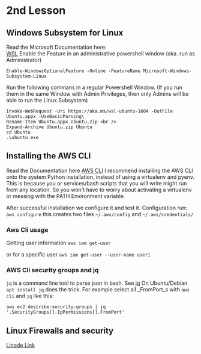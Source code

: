 # 2nd Lesson
## Windows Subsystem for Linux 
Read the Microsoft Documentation here:  
[WSL](https://docs.microsoft.com/en-us/windows/wsl/install-win10)
Enable the Feature in an administrative powershell window (aka. run as Administrator)
```
Enable-WindowsOptionalFeature -Online -FeatureName Microsoft-Windows-Subsystem-Linux  
```
Run the following commans in a regular Powershell Window. (If you run them in the same Window
with Admin Privileges, then only Admins will be able to run the Linux Subsystem)

```
Invoke-WebRequest -Uri https://aka.ms/wsl-ubuntu-1604 -OutFile Ubuntu.appx -UseBasicParsing\
Rename-Item Ubuntu.appx Ubuntu.zip <br />
Expand-Archive Ubuntu.zip Ubuntu  
cd Ubuntu  
.\ubuntu.exe  
```



## Installing the AWS CLI
Read the Documentation here [AWS CLI](https://aws.amazon.com/cli/)
I recommend installing the AWS CLI onto the system Python installation, instead of using a 
virtualenv and pyenv. This is because you or services/bash scripts that you will write 
might run from any location. So you won't have to worry about activating a virtualenv or 
messing with the PATH Environment variable.

After successful installation we configure it and test it.
Configuration run: `aws configure` 
this creates two files  `~/.aws/config` and `~/.aws/credentials/`

### Aws Cli usage
Getting user information
`aws iam get-user`

or for a specific user
`aws iam get-user --user-name user1`

### AWS Cli security groups and jq
`jq` is a command line tool to parse json in bash. See [jq](https://stedolan.github.io/jq/)
On Ubuntu/Debian `apt install jq` does the trick.
For example select all _FromPort_s with `aws cli` and `jq` like this:
```
aws ec2 describe-security-groups | jq '.SecurityGroups[].IpPermissions[].FromPort'
```

## Linux Firewalls and security
[Linode Link](https://www.linode.com/docs/security/firewalls/configure-firewall-with-ufw/)
